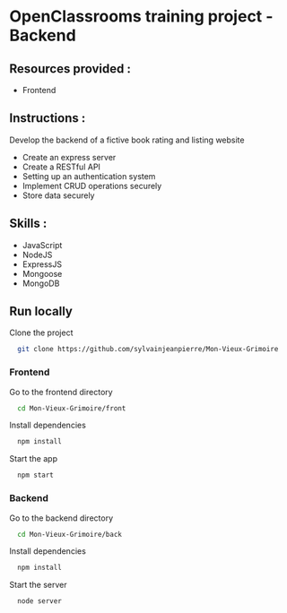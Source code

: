 # OpenClassrooms training project - Backend

## Resources provided :
- Frontend

## Instructions :
Develop the backend of a fictive book rating and listing website
- Create an express server
- Create a RESTful API
- Setting up an authentication system
- Implement CRUD operations securely
- Store data securely

## Skills :
- JavaScript
- NodeJS
- ExpressJS
- Mongoose
- MongoDB

## Run locally

Clone the project

```bash
  git clone https://github.com/sylvainjeanpierre/Mon-Vieux-Grimoire
```

### Frontend

Go to the frontend directory

```bash
  cd Mon-Vieux-Grimoire/front
```

Install dependencies

```bash
  npm install
```

Start the app

```bash
  npm start
```

### Backend

Go to the backend directory

```bash
  cd Mon-Vieux-Grimoire/back
```

Install dependencies

```bash
  npm install
```

Start the server

```bash
  node server
```

